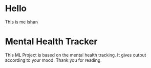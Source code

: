 # Hello
This is me Ishan
# Mental Health Tracker
This ML Project is based on the mental health tracking. It gives output according to your mood. 
Thank you for reading.